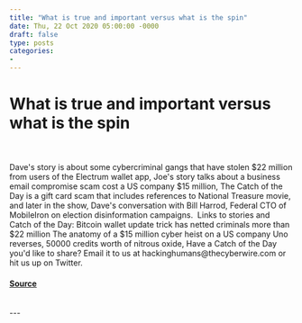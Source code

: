 ```yaml
---
title: "What is true and important versus what is the spin"
date: Thu, 22 Oct 2020 05:00:00 -0000
draft: false
type: posts
categories: 
- 
---
```

# What is true and important versus what is the spin

<br/>

<br/>
Dave's story is about some cybercriminal gangs that have stolen $22 million from users of the Electrum wallet app, Joe's story talks about a business email compromise scam cost a US company $15 million, The Catch of the Day is a gift card scam that includes references to National Treasure movie, and later in the show, Dave's conversation with Bill Harrod, Federal CTO of MobileIron on election disinformation campaigns.  Links to stories and Catch of the Day: Bitcoin wallet update trick has netted criminals more than $22 million The anatomy of a $15 million cyber heist on a US company Uno reverses, 50000 credits worth of nitrous oxide, Have a Catch of the Day you'd like to share? Email it to us at hackinghumans@thecyberwire.com or hit us up on Twitter.

#### [Source](https://thecyberwire.com/podcasts/hacking-humans/121/notes)

<br/>
---
